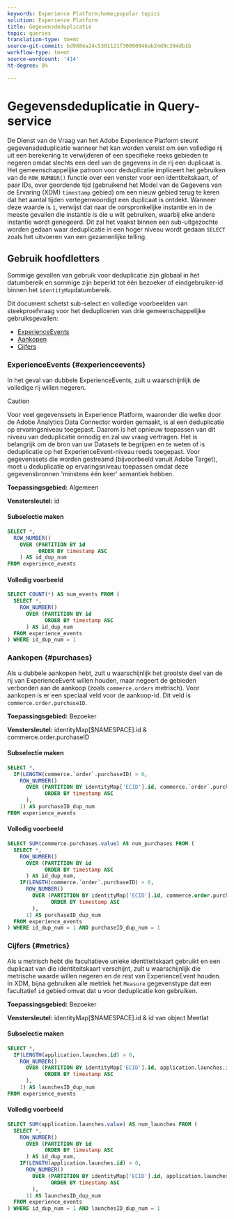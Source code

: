 ```yaml
---
keywords: Experience Platform;home;popular topics
solution: Experience Platform
title: Gegevensdeduplicatie
topic: queries
translation-type: tm+mt
source-git-commit: bd9884a24c5301121f30090946ab24d9c394db1b
workflow-type: tm+mt
source-wordcount: '414'
ht-degree: 0%

---
```



# Gegevensdeduplicatie in Query-service

De Dienst van de Vraag van het Adobe Experience Platform steunt gegevensdeduplicatie wanneer het kan worden vereist om een volledige rij uit een berekening te verwijderen of een specifieke reeks gebieden te negeren omdat slechts een deel van de gegevens in de rij een duplicaat is. Het gemeenschappelijke patroon voor deduplicatie impliceert het gebruiken van de `ROW_NUMBER()` functie over een venster voor een identiteitskaart, of paar IDs, over geordende tijd (gebruikend het Model van de Gegevens van de Ervaring (XDM) `timestamp` gebied) om een nieuw gebied terug te keren dat het aantal tijden vertegenwoordigt een duplicaat is ontdekt. Wanneer deze waarde is `1`, verwijst dat naar de oorspronkelijke instantie en in de meeste gevallen die instantie is die u wilt gebruiken, waarbij elke andere instantie wordt genegeerd. Dit zal het vaakst binnen een sub-uitgezochte worden gedaan waar deduplicatie in een hoger niveau wordt gedaan `SELECT` zoals het uitvoeren van een gezamenlijke telling.

## Gebruik hoofdletters

Sommige gevallen van gebruik voor deduplicatie zijn globaal in het datumbereik en sommige zijn beperkt tot één bezoeker of eindgebruiker-id binnen het `identityMap`datumbereik.

Dit document schetst sub-select en volledige voorbeelden van steekproefvraag voor het dedupliceren van drie gemeenschappelijke gebruiksgevallen:
- [ExperienceEvents](#experienceevents)
- [Aankopen](#purchases)
- [Cijfers](#metrics)

### ExperienceEvents {#experienceevents}

In het geval van dubbele ExperienceEvents, zult u waarschijnlijk de volledige rij willen negeren.

>[!CAUTION]
>
>Voor veel gegevenssets in Experience Platform, waaronder die welke door de Adobe Analytics Data Connector worden gemaakt, is al een deduplicatie op ervaringsniveau toegepast. Daarom is het opnieuw toepassen van dit niveau van deduplicatie onnodig en zal uw vraag vertragen. Het is belangrijk om de bron van uw Datasets te begrijpen en te weten of is deduplicatie op het ExperienceEvent-niveau reeds toegepast. Voor gegevenssets die worden gestreamd (bijvoorbeeld vanuit Adobe Target), moet u deduplicatie op ervaringsniveau toepassen omdat deze gegevensbronnen &#39;minstens één keer&#39; semantiek hebben.

**Toepassingsgebied:** Algemeen

**Venstersleutel:** id

#### Subselectie maken

```sql
SELECT *,
  ROW_NUMBER()
    OVER (PARTITION BY id
          ORDER BY timestamp ASC
    ) AS id_dup_num
FROM experience_events
```

#### Volledig voorbeeld

```sql
SELECT COUNT(*) AS num_events FROM (
  SELECT *,
    ROW_NUMBER()
      OVER (PARTITION BY id
            ORDER BY timestamp ASC
      ) AS id_dup_num
  FROM experience_events
) WHERE id_dup_num = 1
```

### Aankopen {#purchases}

Als u dubbele aankopen hebt, zult u waarschijnlijk het grootste deel van de rij van ExperienceEvent willen houden, maar negeert de gebieden verbonden aan de aankoop (zoals `commerce.orders` metrisch). Voor aankopen is er een speciaal veld voor de aankoop-id. Dit veld is `commerce.order.purchaseID`.

**Toepassingsgebied:** Bezoeker

**Venstersleutel:** identityMap[$NAMESPACE].id &amp; commerce.order.purchaseID

#### Subselectie maken

```sql
SELECT *,
  IF(LENGTH(commerce.`order`.purchaseID) > 0,
    ROW_NUMBER()
      OVER (PARTITION BY identityMap['ECID'].id, commerce.`order`.purchaseID
            ORDER BY timestamp ASC
      ),
    1) AS purchaseID_dup_num
FROM experience_events
```

#### Volledig voorbeeld

```sql
SELECT SUM(commerce.purchases.value) AS num_purchases FROM (
  SELECT *,
    ROW_NUMBER()
      OVER (PARTITION BY id
            ORDER BY timestamp ASC
      ) AS id_dup_num,
    IF(LENGTH(commerce.`order`.purchaseID) > 0,
      ROW_NUMBER()
        OVER (PARTITION BY identityMap['ECID'].id, commerce.order.purchaseID
              ORDER BY timestamp ASC
        ),
      1) AS purchaseID_dup_num
  FROM experience_events
) WHERE id_dup_num = 1 AND purchaseID_dup_num = 1
```

### Cijfers {#metrics}

Als u metrisch hebt die facultatieve unieke identiteitskaart gebruikt en een duplicaat van die identiteitskaart verschijnt, zult u waarschijnlijk die metrische waarde willen negeren en de rest van ExperienceEvent houden. In XDM, bijna gebruiken alle metriek het `Measure` gegevenstype dat een facultatief `id` gebied omvat dat u voor deduplicatie kon gebruiken.

**Toepassingsgebied:** Bezoeker

**Venstersleutel:** identityMap[$NAMESPACE].id &amp; id van object Meetlat

#### Subselectie maken

```sql
SELECT *,
  IF(LENGTH(application.launches.id) > 0,
    ROW_NUMBER()
      OVER (PARTITION BY identityMap['ECID'].id, application.launches.id
            ORDER BY timestamp ASC
      ),
    1) AS launchesID_dup_num
FROM experience_events
```

#### Volledig voorbeeld

```sql
SELECT SUM(application.launches.value) AS num_launches FROM (
  SELECT *,
    ROW_NUMBER()
      OVER (PARTITION BY id
            ORDER BY timestamp ASC
      ) AS id_dup_num,
    IF(LENGTH(application.launches.id) > 0,
      ROW_NUMBER()
        OVER (PARTITION BY identityMap['ECID'].id, application.launches.id
              ORDER BY timestamp ASC
        ),
      1) AS launchesID_dup_num
  FROM experience_events
) WHERE id_dup_num = 1 AND launchesID_dup_num = 1
```

